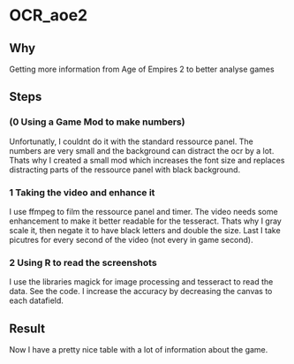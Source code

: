 # OCR_aoe2
## Why
Getting more information from Age of Empires 2 to better analyse games

## Steps

### (0 Using a Game Mod to make numbers)
Unfortunatly, I couldnt do it with the standard ressource panel. The numbers are very small and the background can distract the ocr by a lot. Thats why I created a small mod which increases the font size and replaces distracting parts of the ressource panel with black background.

### 1 Taking the video and enhance it
I use ffmpeg to film the ressource panel and timer.  The video needs some enhancement to make it better readable for the tesseract. Thats why I gray scale it, then negate it to have black letters and double the size.
Last I take picutres for every second of the video (not every in game second).

### 2 Using R to read the screenshots
I use the libraries magick for image processing and tesseract to read the data. See the code. I increase the accuracy by decreasing the canvas to each datafield.

## Result
Now I have a pretty nice table with a lot of information about the game.
